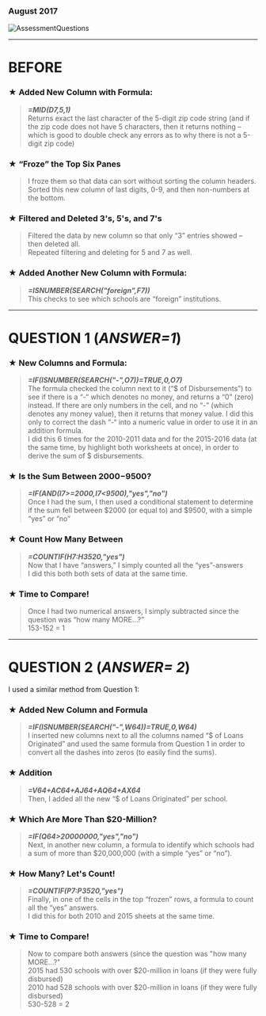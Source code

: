 ### August 2017

![AssessmentQuestions]  
  
----------
# BEFORE
### ★ Added New Column with Formula:
>***=MID(D7,5,1)***  
>Returns exact the last character of the 5-digit zip code string (and if the zip code does not have 5 characters, then it returns nothing – which is good to double check any errors as to why there is not a 5-digit zip code)  
  
### ★ “Froze” the Top Six Panes  
>I froze them so that data can sort without sorting the column headers.  
>Sorted this new column of last digits, 0-9, and then non-numbers at the bottom.  
  
### ★ Filtered and Deleted 3's, 5's, and 7's
>Filtered the data by new column so that only “3” entries showed – then deleted all.  
>Repeated filtering and deleting for 5 and 7 as well.  
  
### ★ Added Another New Column with Formula:  
>***=ISNUMBER(SEARCH("foreign",F7))***  
>This checks to see which schools are “foreign” institutions.  
  
----------
# QUESTION 1 (*ANSWER=1*)  
  
### ★ New Columns and Formula:  
>***=IF(ISNUMBER(SEARCH("-",O7))=TRUE,0,O7)***  
>The formula checked the column next to it (“$ of Disbursements”) to see if there is a “-“ which denotes no money, and returns a “0” (zero) instead. If there are only numbers in the cell, and no “-” (which denotes any money value), then it returns that money value. I did this only to correct the dash “-“ into a numeric value in order to use it in an addition formula.  
>I did this 6 times for the 2010-2011 data and for the 2015-2016 data (at the same time, by highlight both worksheets at once), in order to derive the sum of $ disbursements.  
  
### ★ Is the Sum Between $2000-$9500?  
>***=IF(AND(I7>=2000,I7<9500),"yes","no")***  
>Once I had the sum, I then used a conditional statement to determine if the sum fell between $2000 (or equal to) and $9500, with a simple “yes” or “no”  
  
### ★ Count How Many Between
>***=COUNTIF(H7:H3520,"yes")***  
>Now that I have “answers,” I simply counted all the “yes”-answers  
>I did this both both sets of data at the same time.  

### ★ Time to Compare!
>Once I had two numerical answers, I simply subtracted since the question was “how many MORE…?”  
>153-152 = 1  
  
----------
# QUESTION 2 (*ANSWER= 2*)  
I used a similar method from Question 1:  
  
### ★ Added New Column and Formula  
>***=IF(ISNUMBER(SEARCH("-",W64))=TRUE,0,W64)***  
>I inserted new columns next to all the columns named “$ of Loans Originated” and used the same formula from Question 1 in order to convert all the dashes into zeros (to easily find the sums).  
  
### ★ Addition  
>***=V64+AC64+AJ64+AQ64+AX64***  
>Then, I added all the new “$ of Loans Originated” per school.  
  
### ★ Which Are More Than $20-Million?  
>***=IF(Q64>20000000,"yes","no")***  
>Next, in another new column, a formula to identify which schools had a sum of more than $20,000,000 (with a simple “yes” or “no”).  
  
### ★ How Many? Let's Count!  
>***=COUNTIF(P7:P3520,"yes")***  
>Finally, in one of the cells in the top “frozen” rows, a formula to count all the “yes” answers.  
>I did this for both 2010 and 2015 sheets at the same time.  
  
### ★ Time to Compare!  
>Now to compare both answers (since the question was "how many MORE...?"  
>2015 had 530 schools with over $20-million in loans (if they were fully disbursed)  
>2010 had 528 schools with over $20-million in loans (if they were fully disbursed)  
>530-528 = 2  


  
  

[AssessmentQuestions]: https://
